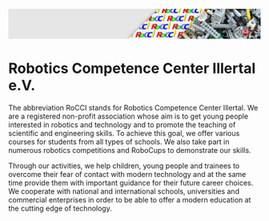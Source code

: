 ![alt text](https://github.com/Robotics-Competence-Center-Illertal-e-V/.github/blob/main/profile/background_diagonal.png?raw=true)

# Robotics Competence Center Illertal e.V.

The abbreviation RoCCI stands for Robotics Competence Center Illertal. We are a registered non-profit association whose aim is to get young people interested in robotics and technology and to promote the teaching of scientific and engineering skills. To achieve this goal, we offer various courses for students from all types of schools. We also take part in numerous robotics competitions and RoboCups to demonstrate our skills.

Through our activities, we help children, young people and trainees to overcome their fear of contact with modern technology and at the same time provide them with important guidance for their future career choices. We cooperate with national and international schools, universities and commercial enterprises in order to be able to offer a modern education at the cutting edge of technology.
